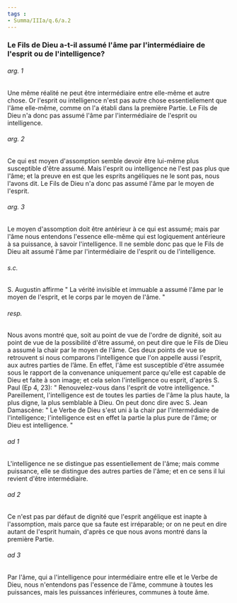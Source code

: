 ```yaml
---
tags : 
- Summa/IIIa/q.6/a.2
---
```


### Le Fils de Dieu a-t-il assumé l'âme par l'intermédiaire de l'esprit ou de l'intelligence?

###### arg. 1
Une même réalité ne peut être intermédiaire entre elle-même et autre chose. Or l'esprit ou intelligence n'est pas autre chose essentiellement que l'âme elle-même, comme on l'a établi dans la première Partie. Le Fils de Dieu n'a donc pas assumé l'âme par l'intermédiaire de l'esprit ou intelligence. 

###### arg. 2
Ce qui est moyen d'assomption semble devoir être lui-même plus susceptible d'être assumé. Mais l'esprit ou intelligence ne l'est pas plus que l'âme; et la preuve en est que les esprits angéliques ne le sont pas, nous l'avons dit. Le Fils de Dieu n'a donc pas assumé l'âme par le moyen de l'esprit. 

###### arg. 3
Le moyen d'assomption doit être antérieur à ce qui est assumé; mais par l'âme nous entendons l'essence elle-même qui est logiquement antérieure à sa puissance, à savoir l'intelligence. Il ne semble donc pas que le Fils de Dieu ait assumé l'âme par l'intermédiaire de l'esprit ou de l'intelligence. 

###### s.c.
S. Augustin affirme " La vérité invisible et immuable a assumé l'âme par le moyen de l'esprit, et le corps par le moyen de l'âme. " 

###### resp.
Nous avons montré que, soit au point de vue de l'ordre de dignité, soit au point de vue de la possibilité d'être assumé, on peut dire que le Fils de Dieu a assumé la chair par le moyen de l'âme. Ces deux points de vue se retrouvent si nous comparons l'intelligence que l'on appelle aussi l'esprit, aux autres parties de l’âme. En effet, l'âme est susceptible d'être assumée sous le rapport de la convenance uniquement parce qu'elle est capable de Dieu et faite à son image; et cela selon l'intelligence ou esprit, d'après S. Paul (Ep 4, 23): " Renouvelez-vous dans l'esprit de votre intelligence. " Pareillement, l'intelligence est de toutes les parties de l'âme la plus haute, la plus digne, la plus semblable à Dieu. On peut donc dire avec S. Jean Damascène: " Le Verbe de Dieu s'est uni à la chair par l'intermédiaire de l'intelligence; l'intelligence est en effet la partie la plus pure de l'âme; or Dieu est intelligence. " 

###### ad 1
L'intelligence ne se distingue pas essentiellement de l'âme; mais comme puissance, elle se distingue des autres parties de l'âme; et en ce sens il lui revient d'être intermédiaire. 

###### ad 2
Ce n'est pas par défaut de dignité que l'esprit angélique est inapte à l'assomption, mais parce que sa faute est irréparable; or on ne peut en dire autant de l'esprit humain, d'après ce que nous avons montré dans la première Partie. 

###### ad 3
Par l'âme, qui a l'intelligence pour intermédiaire entre elle et le Verbe de Dieu, nous n'entendons pas l'essence de l'âme, commune à toutes les puissances, mais les puissances inférieures, communes à toute âme. 

